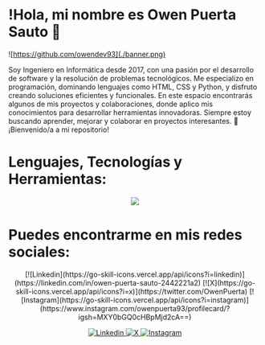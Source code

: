 # !Hola, mi nombre es Owen Puerta Sauto 👋

![https://github.com/owendev93](./banner.png)

Soy Ingeniero en Informática desde 2017, con una pasión por el desarrollo de software y la resolución de problemas tecnológicos. Me especializo en programación, dominando lenguajes como HTML, CSS y Python, y disfruto creando soluciones eficientes y funcionales. En este espacio encontrarás algunos de mis proyectos y colaboraciones, donde aplico mis conocimientos para desarrollar herramientas innovadoras. Siempre estoy buscando aprender, mejorar y colaborar en proyectos interesantes. 🚀 ¡Bienvenido/a a mi repositorio!


# Lenguajes, Tecnologías y Herramientas:

<p align="center">
  <!--<a href="https://go-skill-icons.vercel.app/">-->
    <img src="https://go-skill-icons.vercel.app/api/icons?i=linux,python,django,git,github,gitkraken,react,vite,html,javascript,css" />
  </a>
</p>


# Puedes encontrarme en mis redes sociales:

<div align="center">
[![Linkedin](https://go-skill-icons.vercel.app/api/icons?i=linkedin)](https://linkedin.com/in/owen-puerta-sauto-2442221a2)
[![X](https://go-skill-icons.vercel.app/api/icons?i=x)](https://twitter.com/OwenPuerta)
[![Instagram](https://go-skill-icons.vercel.app/api/icons?i=instagram)](https://www.instagram.com/owenpuerta93/profilecard/?igsh=MXY0bGQ0cHBpMjd2cA==)
<!--[![Facebook](https://go-skill-icons.vercel.app/api/icons?i=facebook)](https://facebook.com/owen.puerta.3)-->

<!-- [![Facebook](https://img.icons8.com/color/48/FFFFFF/facebook-new.png)](https://youtube.com/@mouredev)-->
<!--[![Twitter](https://img.icons8.com/color/48/FFFFFF/twitter--v1.png)](https://youtube.com/@mouredev)-->
<!--[![Youtube](https://img.icons8.com/color/48/FFFFFF/youtube-play.png)](https://youtube.com/@mouredev)-->

</div>

<p align="center">
  <a href="https://linkedin.com/in/owen-puerta-sauto-2442221a2">
    <img src="https://go-skill-icons.vercel.app/api/icons?i=linkedin" alt="Linkedin"/>
  </a>
  <a href="https://twitter.com/OwenPuerta">
    <img src="https://go-skill-icons.vercel.app/api/icons?i=x" alt="X"/>
  </a>
  <a href="https://www.instagram.com/owenpuerta93/profilecard/?igsh=MXY0bGQ0cHBpMjd2cA==">
    <img src="https://go-skill-icons.vercel.app/api/icons?i=instagram" alt="Instagram"/>
  </a>
</p>

